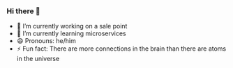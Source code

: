 ### Hi there 👋

- 🔭 I’m currently working on a sale point
- 🌱 I’m currently learning microservices
- 😄 Pronouns: he/him
- ⚡ Fun fact: There are more connections in the brain than there are atoms in the universe

<!--
**isaiac/isaiac** is a ✨ _special_ ✨ repository because its `README.md` (this file) appears on your GitHub profile.

Here are some ideas to get you started:

- 👯 I’m looking to collaborate on ...
- 🤔 I’m looking for help with ...
- 💬 Ask me about ...
- 📫 How to reach me: ...

-->
